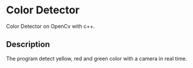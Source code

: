 # Color Detector

Color Detector on OpenCv with c++. 

## Description
The program detect yellow, red and green color with a camera in real time.
